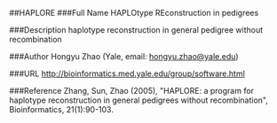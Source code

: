 ##HAPLORE
###Full Name
HAPLOtype REconstruction in pedigrees

###Description
haplotype reconstruction in general pedigree without recombination

###Author
Hongyu Zhao (Yale, email: hongyu.zhao@yale.edu)

###URL
http://bioinformatics.med.yale.edu/group/software.html

###Reference
Zhang, Sun, Zhao (2005), "HAPLORE: a program for haplotype reconstruction in general pedigrees without recombination", Bioinformatics, 21(1):90-103.


